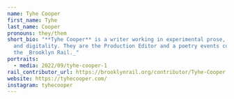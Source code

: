 ```yaml
---
name: Tyhe Cooper
first_name: Tyhe
last_name: Cooper
pronouns: they/them
short_bio: "**Tyhe Cooper** is a writer working in experimental prose, poetry,
  and digitality. They are the Production Editor and a poetry events curator at
  the _Brooklyn Rail._"
portraits:
  - media: 2022/09/tyhe-cooper-1
rail_contributor_url: https://brooklynrail.org/contributor/Tyhe-Cooper
website: https://tyhecooper.com/
instagram: tyhecooper
---
```

